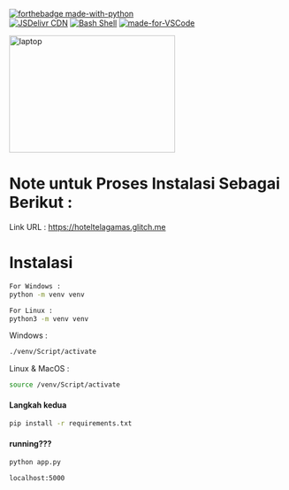 [![forthebadge made-with-python](http://ForTheBadge.com/images/badges/made-with-python.svg)](https://www.python.org/)
<br>
[![JSDelivr CDN](https://data.jsdelivr.com/v1/package/gh/<USERNAME>/<REPOSITORY>/badge?style=rounded)](https://www.jsdelivr.com/package/gh/<USERNAME>/<REPOSITORY>) 
     [![Bash Shell](https://badges.frapsoft.com/bash/v1/bash.png?v=103)](https://github.com/ellerbrock/open-source-badges/)      [![made-for-VSCode](https://img.shields.io/badge/Made%20for-VSCode-1f425f.svg)](https://code.visualstudio.com/)


<img alt="laptop" width="300" height="212" src="https://static.wikia.nocookie.net/blue-archive/images/a/af/Shiroko_Live2D.gif/revision/latest/scale-to-width-down/300?cb=20210209063659">

# Note untuk Proses Instalasi Sebagai Berikut : 

Link URL : https://hoteltelagamas.glitch.me

# Instalasi 
```bash
For Windows :
python -m venv venv

For Linux :
python3 -m venv venv
```
Windows : 
```bash
./venv/Script/activate
```
Linux & MacOS :
```bash
source /venv/Script/activate
```
#### Langkah kedua
```bash
pip install -r requirements.txt
```
#### running???
```bash
python app.py
```
```bash
localhost:5000
```
